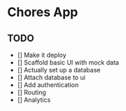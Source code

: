 # Chores App

## TODO

- [] Make it deploy
- [] Scaffold basic UI with mock data
- [] Actually set up a database
- [] Attach database to ui
- [] Add authentication
- [] Routing 
- [] Analytics



